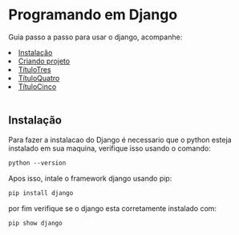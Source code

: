 # Programando em Django

Guia passo a passo para usar o django, acompanhe:

<div>
    <li><a href="#instalacao">Instalação </a></li>
    <li><a href="#ProjectCreation">Criando projeto</a></li>
    <li><a href="#titulo3">TítuloTres</a></li>
    <li><a href="#titulo4">TítuloQuatro</a></li>
    <li><a href="#titulo5">TítuloCinco</a></li>
</div><br>



<p id='instalacao'></p> <!gambiarra para linkar->

## Instalação 
Para fazer a instalacao do Django é necessario que o python esteja instalado em sua maquina, verifique isso usando o comando:
```md
python --version
```
Apos isso, intale o framework django usando pip:
```md
pip install django
```
por fim verifique se o django esta corretamente instalado com:
```md
pip show django
```